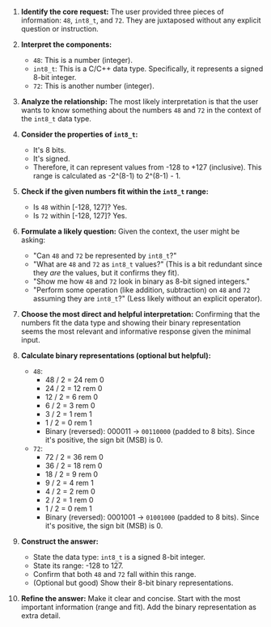 1.  **Identify the core request:** The user provided three pieces of information: `48`, `int8_t`, and `72`. They are juxtaposed without any explicit question or instruction.

2.  **Interpret the components:**
    *   `48`: This is a number (integer).
    *   `int8_t`: This is a C/C++ data type. Specifically, it represents a signed 8-bit integer.
    *   `72`: This is another number (integer).

3.  **Analyze the relationship:** The most likely interpretation is that the user wants to know something about the numbers `48` and `72` in the context of the `int8_t` data type.

4.  **Consider the properties of `int8_t`:**
    *   It's 8 bits.
    *   It's signed.
    *   Therefore, it can represent values from -128 to +127 (inclusive). This range is calculated as -2^(8-1) to 2^(8-1) - 1.

5.  **Check if the given numbers fit within the `int8_t` range:**
    *   Is `48` within [-128, 127]? Yes.
    *   Is `72` within [-128, 127]? Yes.

6.  **Formulate a likely question:** Given the context, the user might be asking:
    *   "Can `48` and `72` be represented by `int8_t`?"
    *   "What are `48` and `72` as `int8_t` values?" (This is a bit redundant since they *are* the values, but it confirms they fit).
    *   "Show me how `48` and `72` look in binary as 8-bit signed integers."
    *   "Perform some operation (like addition, subtraction) on `48` and `72` assuming they are `int8_t`?" (Less likely without an explicit operator).

7.  **Choose the most direct and helpful interpretation:** Confirming that the numbers fit the data type and showing their binary representation seems the most relevant and informative response given the minimal input.

8.  **Calculate binary representations (optional but helpful):**
    *   `48`:
        *   48 / 2 = 24 rem 0
        *   24 / 2 = 12 rem 0
        *   12 / 2 = 6 rem 0
        *   6 / 2 = 3 rem 0
        *   3 / 2 = 1 rem 1
        *   1 / 2 = 0 rem 1
        *   Binary (reversed): 000011 -> `00110000` (padded to 8 bits). Since it's positive, the sign bit (MSB) is 0.
    *   `72`:
        *   72 / 2 = 36 rem 0
        *   36 / 2 = 18 rem 0
        *   18 / 2 = 9 rem 0
        *   9 / 2 = 4 rem 1
        *   4 / 2 = 2 rem 0
        *   2 / 2 = 1 rem 0
        *   1 / 2 = 0 rem 1
        *   Binary (reversed): 0001001 -> `01001000` (padded to 8 bits). Since it's positive, the sign bit (MSB) is 0.

9.  **Construct the answer:**
    *   State the data type: `int8_t` is a signed 8-bit integer.
    *   State its range: -128 to 127.
    *   Confirm that both `48` and `72` fall within this range.
    *   (Optional but good) Show their 8-bit binary representations.

10. **Refine the answer:** Make it clear and concise. Start with the most important information (range and fit). Add the binary representation as extra detail.
